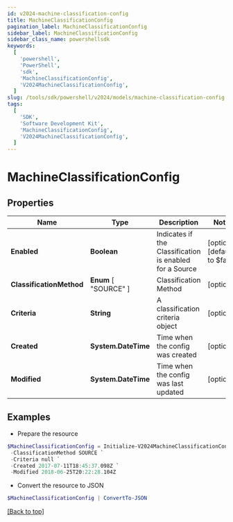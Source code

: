 ```yaml
---
id: v2024-machine-classification-config
title: MachineClassificationConfig
pagination_label: MachineClassificationConfig
sidebar_label: MachineClassificationConfig
sidebar_class_name: powershellsdk
keywords:
  [
    'powershell',
    'PowerShell',
    'sdk',
    'MachineClassificationConfig',
    'V2024MachineClassificationConfig',
  ]
slug: /tools/sdk/powershell/v2024/models/machine-classification-config
tags:
  [
    'SDK',
    'Software Development Kit',
    'MachineClassificationConfig',
    'V2024MachineClassificationConfig',
  ]
---
```


# MachineClassificationConfig

## Properties

| Name | Type | Description | Notes |
| --- | --- | --- | --- |
| **Enabled** | **Boolean** | Indicates if the Classification is enabled for a Source | [optional] [default to $false] |
| **ClassificationMethod** | **Enum** [ "SOURCE" ] | Classification Method | [optional] |
| **Criteria** | **String** | A classification criteria object | [optional] |
| **Created** | **System.DateTime** | Time when the config was created | [optional] |
| **Modified** | **System.DateTime** | Time when the config was last updated | [optional] |

## Examples

- Prepare the resource

```powershell
$MachineClassificationConfig = Initialize-V2024MachineClassificationConfig  -Enabled true `
 -ClassificationMethod SOURCE `
 -Criteria null `
 -Created 2017-07-11T18:45:37.098Z `
 -Modified 2018-06-25T20:22:28.104Z
```

- Convert the resource to JSON

```powershell
$MachineClassificationConfig | ConvertTo-JSON
```

[[Back to top]](#)
